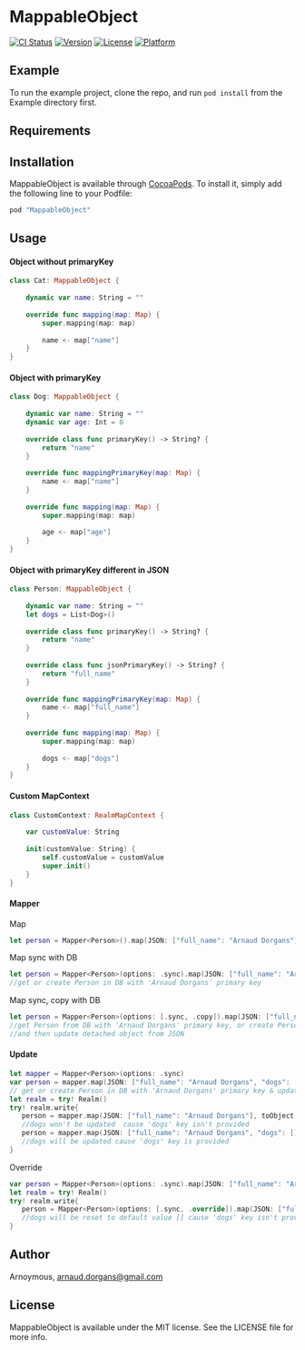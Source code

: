 # MappableObject

[![CI Status](http://img.shields.io/travis/Arnoymous/MappableObject.svg?style=flat)](https://travis-ci.org/Arnoymous/MappableObject)
[![Version](https://img.shields.io/cocoapods/v/MappableObject.svg?style=flat)](http://cocoapods.org/pods/MappableObject)
[![License](https://img.shields.io/cocoapods/l/MappableObject.svg?style=flat)](http://cocoapods.org/pods/MappableObject)
[![Platform](https://img.shields.io/cocoapods/p/MappableObject.svg?style=flat)](http://cocoapods.org/pods/MappableObject)

## Example

To run the example project, clone the repo, and run `pod install` from the Example directory first.

## Requirements

## Installation

MappableObject is available through [CocoaPods](http://cocoapods.org). To install
it, simply add the following line to your Podfile:

```ruby
pod "MappableObject"
```

## Usage

#### Object without primaryKey
```swift
class Cat: MappableObject {
    
    dynamic var name: String = ""
    
    override func mapping(map: Map) {
        super.mapping(map: map)
        
        name <- map["name"]
    }
}
```

#### Object with primaryKey
```swift
class Dog: MappableObject {
    
    dynamic var name: String = ""
    dynamic var age: Int = 0
    
    override class func primaryKey() -> String? {
        return "name"
    }
    
    override func mappingPrimaryKey(map: Map) {
        name <- map["name"]
    }
    
    override func mapping(map: Map) {
        super.mapping(map: map)
        
        age <- map["age"]
    }
}
```

#### Object with primaryKey different in JSON
```swift
class Person: MappableObject {
    
    dynamic var name: String = ""
    let dogs = List<Dog>()
    
    override class func primaryKey() -> String? {
        return "name"
    }
    
    override class func jsonPrimaryKey() -> String? {
        return "full_name"
    }
    
    override func mappingPrimaryKey(map: Map) {
        name <- map["full_name"]
    }
    
    override func mapping(map: Map) {
        super.mapping(map: map)
        
        dogs <- map["dogs"]
    }
}
```

#### Custom MapContext
```swift
class CustomContext: RealmMapContext {
    
    var customValue: String
    
    init(customValue: String) {
        self.customValue = customValue
        super.init()
    }
}
```

#### Mapper
Map
```swift
let person = Mapper<Person>().map(JSON: ["full_name": "Arnaud Dorgans"])
```

Map sync with DB
```swift
let person = Mapper<Person>(options: .sync).map(JSON: ["full_name": "Arnaud Dorgans"])
//get or create Person in DB with 'Arnaud Dorgans' primary key
```

Map sync, copy with DB
```swift
let person = Mapper<Person>(options: [.sync, .copy]).map(JSON: ["full_name": "Arnaud Dorgans"]) 
//get Person from DB with 'Arnaud Dorgans' primary key, or create Person from JSON detached from Realm
//and then update detached object from JSON
```

#### Update

```swift
let mapper = Mapper<Person>(options: .sync)
var person = mapper.map(JSON: ["full_name": "Arnaud Dorgans", "dogs": [["name": "Sansa", "age": 1]]])! 
// get or create Person in DB with 'Arnaud Dorgans' primary key & update 'dogs' property
let realm = try! Realm()
try! realm.write{
   person = mapper.map(JSON: ["full_name": "Arnaud Dorgans"], toObject: person) 
   //dogs won't be updated  cause 'dogs' key isn't provided
   person = mapper.map(JSON: ["full_name": "Arnaud Dorgans", "dogs": []], toObject: person) 
   //dogs will be updated cause 'dogs' key is provided
}
```

Override
```swift
var person = Mapper<Person>(options: .sync).map(JSON: ["full_name": "Arnaud Dorgans", "dogs": [["name": "Sansa", "age": 1]]])!
let realm = try! Realm()
try! realm.write{
   person = Mapper<Person>(options: [.sync, .override]).map(JSON: ["full_name": "Arnaud Dorgans"], toObject: person) 
   //dogs will be reset to default value [] cause 'dogs' key isn't provided
}
```

## Author

Arnoymous, arnaud.dorgans@gmail.com

## License

MappableObject is available under the MIT license. See the LICENSE file for more info.

